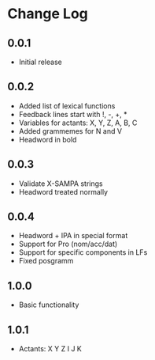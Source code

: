 # Change Log

## 0.0.1
- Initial release

## 0.0.2
- Added list of lexical functions
- Feedback lines start with !, -, +, *
- Variables for actants: X, Y, Z, A, B, C
- Added grammemes for N and V
- Headword in bold

## 0.0.3
 - Validate X-SAMPA strings
 - Headword treated normally

## 0.0.4
- Headword + IPA in special format
- Support for Pro (nom/acc/dat)
- Support for specific components in LFs
- Fixed posgramm

## 1.0.0
- Basic functionality

## 1.0.1
- Actants: X Y Z I J K
